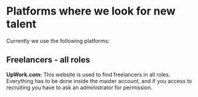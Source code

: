 Platforms where we look for new talent
================================
Currently we use the following platforms:

Freelancers - all roles
-----------------------
**UpWork.com:**
This website is used to find freelancers in all roles. Everything has to be done inside the master account, and if you access to recruiting you have to ask an administrator for permission.